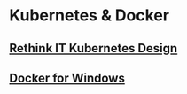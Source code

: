 # Kubernetes & Docker

## [Rethink IT Kubernetes Design](./bee42-Kubernetes-Poster-PeterRossbach_2019_04[118].pdf)

## [Docker for Windows](./Docker.md)